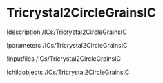 <!-- MOOSE Documentation Stub: Remove this when content is added. -->

# Tricrystal2CircleGrainsIC
!description /ICs/Tricrystal2CircleGrainsIC

!parameters /ICs/Tricrystal2CircleGrainsIC

!inputfiles /ICs/Tricrystal2CircleGrainsIC

!childobjects /ICs/Tricrystal2CircleGrainsIC
